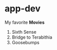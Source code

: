 # app-dev
My favorite **Movies**
<ol>
  <li>Sixth Sense</li>
  <li>Bridge to Terabithia</li>
  <li>Goosebumps</li>
  
  
</ol>
